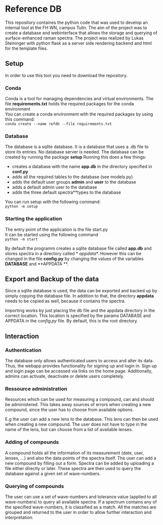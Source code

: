 # Reference DB

This repository containes the python code that was used to develop an internal tool at the FH WN, campus Tulln.
The aim of the project was to create a database and webinterface that allows the storage and querying of
surface-enhanced raman spectra.
The project was realized by Lukas Steininger with python flask as a server side rendering backend and html for the
template files.

## Setup

In order to use this tool you need to download the repository.

### Conda

Conda is a tool for managing dependencies and virtual environments.
The file **requirements.txt** holds the required packages for the conda environment\
You can create a conda environment with the required packages by using this command:\
`conda create --name refdb --file requirements.txt`

### Database

The database is a sqlite database. It is a database that uses a .db file to store its entries. No database server is
needed.
The database can be created by running the package **setup**
Running this does a few things:

* creates a database with the name **app.db** in the directory specified in **conf.py**
* adds all the required tables to the database (see models.py)
* adds the default user groups **admin** and **user** to the database
* adds a default admin user to the database
* adds the three default spectra**types to the database

You can run setup with the following command:\
`python -m setup`

### Starting the application

The entry point of the application is the file start.py\
It can be started using the following command\
`python -m start`

By default the programm creates a sqlite database file called **app.db** and stores spectra in a directory called *
*appdata**.
However this can be changed in the file **config.py** by changing the values of the variables **DATABASE** and **APPDATA
**.

## Export and Backup of the data

Since a sqlite database is used, the data can be exported and backed up by
simply copying the database file.
In addition to that, the directory **appdata** needs to be
copied as well, because it contains the spectra.

Importing works by just placing the db file and the appdata directory in the correct location.
This location is specified by the params DATABASE and APPDATA in the _config.py_ file. 
By default, this is the root directory.


## Interaction

### Authentication

The database only allows authenticated users to access and alter its data. 
Thus, the webapp provides functionality for
signing up and login in. Sign up and login page can be accessed via links on the home page.
Additionally, admins can activate, deactivate or delete users completely.

### Ressource administration

Resources which can be used for measuring a compound, can and should be 
administered. This takes away sources of errors when
creating a new compound, since the user has to choose from available options.

E.g the user can add a new lens to the database. 
This lens can then be used when creating a new compound. 
The user does not have to type in the name of the lens, but can choose from a list of available lenses.

### Adding of compounds

A compound holds all the information of its measurement (date, user, lenses, ...) 
and also the data points of the spectra itself.
The user can add a new compound by filling out a form. 
Spectra can be added by uploading a file either directly or later.
These spectra are then used to query the database against a given set of wave-numbers.

### Querying of compounds

The user can use a set of wave-numbers and tolerance value 
(applied to all wave-numbers) to query all available spectra.
If a spectrum contains any of the specified wave-numbers, 
it is classified as a match.
All the matches are grouped and returned to the user in order to 
allow further interaction and interpretation.
